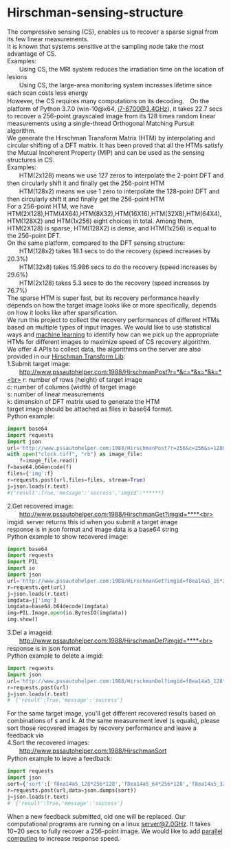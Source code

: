 # Hirschman-sensing-structure
The compressive sensing (CS), enables us to recover a sparse signal from its few linear measurements.<br>It is known that systems sensitive at the sampling node take the most advantage of CS.<br>Examples:<br>
　　Using CS, the MRI system reduces the irradiation time on the location of lesions<br>
　　Using CS, the large-area monitoring system increases lifetime since each scan costs less energy<br>
However, the CS requires many computations on its decoding.　On the platform of Python 3.7.0 (win-10@x64, i7-6700@3.4GHz), it takes 22.7 secs to recover a 256-point grayscaled image from its 128 times random linear measurements using a single-thread Orthogonal Matching Pursuit algorithm.<br>
We generate the Hirschman Transform Matrix (HTM) by interpolating and circular shifting of a DFT matrix. It has been proved that all the HTMs satisfy the Mutual Incoherent Property (MIP) and can be used as the sensing structures in CS.<br>
Examples:<br>
　　HTM(2x128) means we use 127 zeros to interpolate the 2-point DFT and then circularly shift it and finally get the 256-point HTM<br>  　　HTM(128x2) means we use 1 zero to interpolate the 128-point DFT and then circularly shift it and finally get the 256-point HTM<br>
For a 256-point HTM, we have HTM(2X128),HTM(4X64),HTM(8X32),HTM(16X16),HTM(32X8),HTM(64X4),HTM(128X2) and HTM(1x256) eight choices in total. Among them, HTM(2X128) is sparse, HTM(128X2) is dense, and HTM(1x256) is equal to the 256-point DFT.<br>
On the same platform, compared to the DFT sensing structure:<br>
　　HTM(128x2) takes 18.1 secs to do the recovery (speed increases by 20.3%)<br>
　　HTM(32x8) takes 15.986 secs to do the recovery (speed increases by 29.6%)<br>
　　HTM(2x128) takes 5.3 secs to do the recovery (speed increases by 76.7%)<br>
The sparse HTM is super fast, but its recovery performance heavily depends on how the target image looks like or more specifically, depends on how it looks like after sparsification.<br> 
We run this project to collect the recovery performances of different HTMs based on multiple types of input images. We would like to use statistical ways and [machine learning](https://github.com/aes3219563/SSD-Model-for-small-object-recognization) to identify how can we pick up the appropriate HTMs for different images to maximize speed of CS recovery algorithm.<br>
We offer 4 APIs to collect data, the algorithms on the server are also provided in our [Hirschman Transform Lib](https://github.com/aes3219563/Hirschman-Transform-Lib):<br>
1.Submit target image:<br>
　　http://www.pssautohelper.com:1988/HirschmanPost?r=*&c=*&s=*&k=*<br>
r: number of rows (height) of target image<br>
c: number of columns (width) of target image<br>
s: number of linear measurements<br>
k: dimension of DFT matrix used to generate the HTM<br>
target image should be attached as files in base64 format.<br>
Python example:<br>
```Python
import base64
import requests
import json
url='http://www.pssautohelper.com:1988/HirschmanPost?r=256&c=256&s=128&k=128'
with open("clock.tiff", "rb") as image_file:
    f=image_file.read()
f=base64.b64encode(f)
files={'img':f}
r=requests.post(url,files=files, stream=True)
j=json.loads(r.text)
#{'result':True,'message':'success','imgid':******}
```
2.Get recovered image:<br>
　　http://www.pssautohelper.com:1988/HirschmanGet?imgid=****<br>
imgid: server returns this id when you submit a target image<br>
response is in json format and image data is a base64 string<br>
Python example to show recovered image:<br>
```Python
import base64
import requests
import PIL
import io
import json
url='http://www.pssautohelper.com:1988/HirschmanGet?imgid=f8ea14a5_16*256*100'
r=requests.get(url)
j=json.loads(r.text)
imgdata=j['img']
imgdata=base64.b64decode(imgdata)
img=PIL.Image.open(io.BytesIO(imgdata))
img.show()
```
3.Del a imageid:<br>
　　http://www.pssautohelper.com:1988/HirschmanDel?imgid=****<br>
response is in json format<br>
Python example to delete a imgid:<br>  
```Python
import requests
import json
url='http://www.pssautohelper.com:1988/HirschmanDel?imgid=f8ea14a5_128*256*100'
r=requests.post(url)
j=json.loads(r.text)
#　{'result':True,'message':'success'}
```
For the same target image, you'll get different recovered results based on combinations of s and k. At the same measurement level (s equals), please sort those recovered images by recovery performance and leave a feedback via<br>
4.Sort the recovered images:<br>
　　http://www.pssautohelper.com:1988/HirschmanSort<br>
Python example to leave a feedback:<br>
```Python
import requests
import json
sort={'sort':['f8ea14a5_128*256*128','f8ea14a5_64*256*128','f8ea14a5_32*256*128']} # performance goes lower from left to right
r=requests.post(url,data=json.dumps(sort))
j=json.loads(r.text)
#　{'result':True,'message':'success'}
```
When a new feedback submitted, old one will be replaced. Our computational programs are running on a linux server@2.0GHz. It takes 10~20 secs to fully recover a 256-point image. We would like to add [parallel computing](https://github.com/aes3219563/Parallel-Computing) to increase response speed.

    
